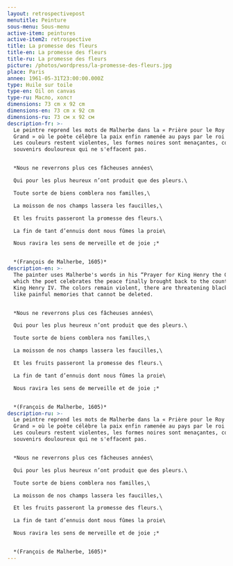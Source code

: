 ```yaml
---
layout: retrospectivepost
menutitle: Peinture
sous-menu: Sous-menu
active-item: peintures
active-item2: retrospective
title: La promesse des fleurs
title-en: La promesse des fleurs
title-ru: La promesse des fleurs
picture: /photos/wordpress/la-promesse-des-fleurs.jpg
place: Paris
annee: 1961-05-31T23:00:00.000Z
type: Huile sur toile
type-en: Oil on canvas
type-ru: Масло, холст
dimensions: 73 cm x 92 cm
dimensions-en: 73 cm x 92 cm
dimensions-ru: 73 см x 92 см
description-fr: >-
  Le peintre reprend les mots de Malherbe dans la « Prière pour le Roy Henry le
  Grand » où le poète célèbre la paix enfin ramenée au pays par le roi Henri IV.
  Les couleurs restent violentes, les formes noires sont menaçantes, comme des
  souvenirs douloureux qui ne s'effacent pas.


  *Nous ne reverrons plus ces fâcheuses années\

  Qui pour les plus heureux n’ont produit que des pleurs.\

  Toute sorte de biens comblera nos familles,\

  La moisson de nos champs lassera les faucilles,\

  Et les fruits passeront la promesse des fleurs.\

  La fin de tant d’ennuis dont nous fûmes la proie\

  Nous ravira les sens de merveille et de joie ;*


  *(François de Malherbe, 1605)*
description-en: >-
  The painter uses Malherbe's words in his “Prayer for King Henry the Great” in
  which the poet celebrates the peace finally brought back to the country by
  King Henry IV. The colors remain violent, there are threatening black shapes,
  like painful memories that cannot be deleted.


  *Nous ne reverrons plus ces fâcheuses années\

  Qui pour les plus heureux n’ont produit que des pleurs.\

  Toute sorte de biens comblera nos familles,\

  La moisson de nos champs lassera les faucilles,\

  Et les fruits passeront la promesse des fleurs.\

  La fin de tant d’ennuis dont nous fûmes la proie\

  Nous ravira les sens de merveille et de joie ;*


  *(François de Malherbe, 1605)*
description-ru: >-
  Le peintre reprend les mots de Malherbe dans la « Prière pour le Roy Henry le
  Grand » où le poète célèbre la paix enfin ramenée au pays par le roi Henri IV.
  Les couleurs restent violentes, les formes noires sont menaçantes, comme des
  souvenirs douloureux qui ne s'effacent pas.


  *Nous ne reverrons plus ces fâcheuses années\

  Qui pour les plus heureux n’ont produit que des pleurs.\

  Toute sorte de biens comblera nos familles,\

  La moisson de nos champs lassera les faucilles,\

  Et les fruits passeront la promesse des fleurs.\

  La fin de tant d’ennuis dont nous fûmes la proie\

  Nous ravira les sens de merveille et de joie ;*


  *(François de Malherbe, 1605)*
---
```


